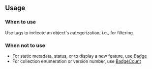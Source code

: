 ## Usage
### When to use

Use tags to indicate an object's categorization, i.e., for filtering.

### When not to use

- For static metadata, status, or to display a new feature, use [Badge](/components/badge/overview)
- For collection enumeration or version number, use [BadgeCount](/components/badge-count/overview)
